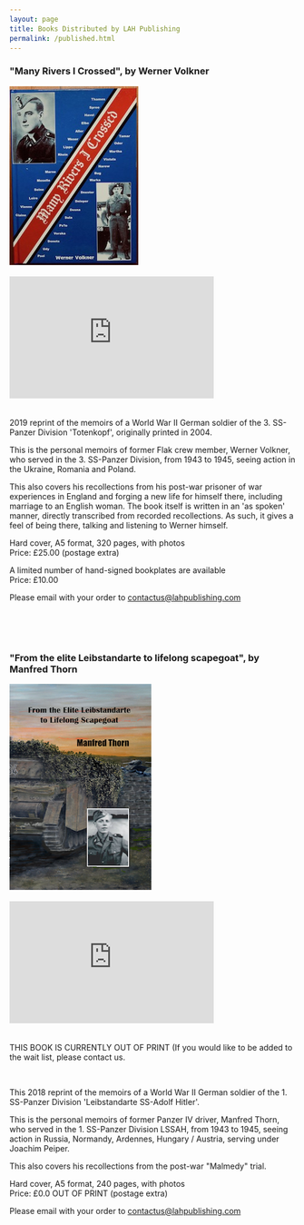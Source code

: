 ```yaml
---
layout: page
title: Books Distributed by LAH Publishing
permalink: /published.html
---
```


<div id="publishedByLAH">

  <h3>"Many Rivers I Crossed", by Werner Volkner</h3>
  <img src="./assets/Rivers cover 1.jpg"/>
  <br/>
  <br/>
  <iframe width="360" height="215" src="https://www.youtube.com/embed/QmjMPR2Knro" frameborder="0" allow="accelerometer; autoplay;  encrypted-media; gyroscope; picture-in-picture" class="center" allowfullscreen></iframe>
  <br/>
  <br/>
  <p>2019 reprint of the memoirs of a World War II German soldier of the 3. SS-Panzer Division 'Totenkopf', originally printed in 2004.</p> 
  
  <p>This is the personal memoirs of former Flak crew member, Werner Volkner, who served in the 3. SS-Panzer Division, from 1943 to 1945, seeing action in the Ukraine, Romania and Poland. 
  
  <p>This also covers his recollections from his post-war prisoner of war experiences in England and forging a new life for himself there, including marriage to an English woman. The book itself is written in an 'as spoken' manner, directly transcribed from recorded recollections. As such, it gives a feel of being there, talking and listening to Werner himself. 
  
  <p>Hard cover, A5 format, 320 pages, with photos<br />Price: &pound;25.00 (postage extra)</p>
  
  <p>A limited number of hand-signed bookplates are available<br />Price: &pound;10.00</p>

  <p>Please email with your order to <a href="mailto:contactus@lahpublishing.com">contactus@lahpublishing.com</a></p>
<br/>
<br/>
<br/>

<h3>"From the elite Leibstandarte to lifelong scapegoat", by Manfred Thorn</h3>
  <img src="./assets/elite.png"/>
  <br/>
  <br/>
  <iframe width="360" height="215" src="https://www.youtube.com/embed/aq2JL36vDYE" frameborder="0" allow="accelerometer; autoplay; encrypted-media; gyroscope; picture-in-picture" class="center" allowfullscreen></iframe>
  <br/>
  <br/>
  <p>THIS BOOK IS CURRENTLY OUT OF PRINT (If you would like to be added to the wait list, please contact us. </p>
  <br/>
  <p>This 2018 reprint of the memoirs of a World War II German soldier of the 1. SS-Panzer Division 'Leibstandarte SS-Adolf Hitler'.</p> 
  
  <p>This is the personal memoirs of former Panzer IV driver, Manfred Thorn, who served in the 1. SS-Panzer Division LSSAH, from 1943 to 1945, seeing action in Russia, Normandy, Ardennes, Hungary / Austria, serving under Joachim Peiper. 
  
  <p>This also covers his recollections from the post-war "Malmedy" trial.
  
  <p>Hard cover, A5 format, 240 pages, with photos<br />Price: &pound;0.0 OUT OF PRINT (postage extra)</p>

  <p>Please email with your order to <a href="mailto:contactus@lahpublishing.com">contactus@lahpublishing.com</a></p>

</div>
